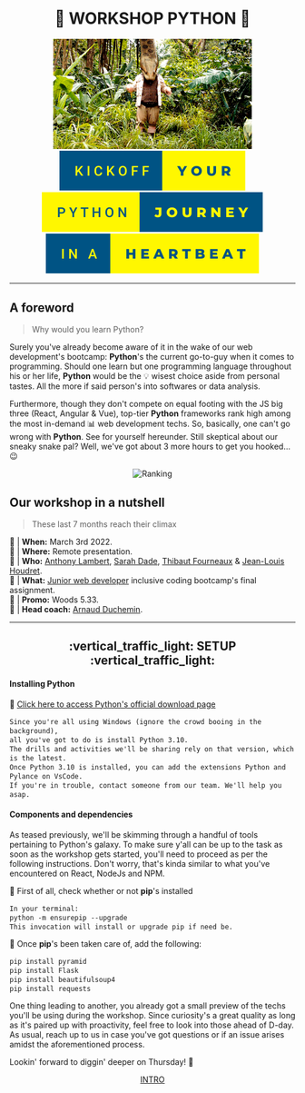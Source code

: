 <h1 align="center">🐍 WORKSHOP PYTHON 🐍</h1>  
<div align="center"><img src="./Assets/Jumanji_Python.gif" alt="Jumanji" width="350px"/></div>  
<div align="center"><img src="./Assets/kickoff-your.svg"/> <img src="./Assets/python-journey.svg"/> <img src="./Assets/in-a-heartbeat.svg"/> </div>  
  
---  
    
## A foreword  
> Why would you learn Python?  
    
Surely you've already become aware of it in the wake of our web development's bootcamp: **Python**'s the current go-to-guy when it comes to programming. Should one learn but one programming language throughout his or her life, **Python** would be the 💡 wisest choice aside from personal tastes. All the more if said person's into softwares or data analysis.  
  
Furthermore, though they don't compete on equal footing with the JS big three (React, Angular & Vue), top-tier **Python** frameworks rank high among the most in-demand 📊 web development techs. So, basically, one can't go wrong with **Python**. See for yourself hereunder. Still skeptical about our sneaky snake pal? Well, we've got about 3 more hours to get you hooked... :wink:   
  
<div align="center"><img src="https://appinventiv.com/wp-content/uploads/sites/1/2019/10/Web-development-Frameworks-In-demand.png" alt="Ranking" width="420px"/></div>    
    
## Our workshop in a nutshell    
> These last 7 months reach their climax           
  
:date: | **When:** March 3rd 2022.    
:school: | **Where:** Remote presentation.  
:satellite: | **Who:** [Anthony Lambert](https://github.com/Kaleidosport), [Sarah Dade](https://github.com/SarahDade), [Thibaut Fourneaux](https://github.com/FourneauxThibaut) & [Jean-Louis Houdret](https://github.com/houdret).      
:thought_balloon: | **What:** [Junior web developer](https://becode.org/learn/junior-web-developer/) inclusive coding bootcamp's final assignment.  
:open_file_folder: | **Promo:** Woods 5.33.  
:eyes: | **Head coach:** [Arnaud Duchemin](https://github.com/Cervant3s).    
      
---  

<div align="center"><h2>:vertical_traffic_light: SETUP :vertical_traffic_light:</h2></div>

<h4>Installing Python</h4>      

📌 [Click here to access Python's official download page](https://www.python.org/downloads/windows/)  

```
Since you're all using Windows (ignore the crowd booing in the background), 
all you've got to do is install Python 3.10.
The drills and activities we'll be sharing rely on that version, which is the latest.
Once Python 3.10 is installed, you can add the extensions Python and Pylance on VsCode. 
If you're in trouble, contact someone from our team. We'll help you asap.
```  

<h4>Components and dependencies</h4>  

As teased previously, we'll be skimming through a handful of tools pertaining to Python's galaxy. To make sure y'all can be up to the task as soon as the workshop gets started, you'll need to proceed as per the following instructions. Don't worry, that's kinda similar to what you've encountered on React, NodeJs and NPM.                 

📌 First of all, check whether or not **pip**'s installed  

```
In your terminal:
python -m ensurepip --upgrade
This invocation will install or upgrade pip if need be.
```  
  
📌 Once **pip**'s been taken care of, add the following:  
  
```
pip install pyramid
pip install Flask
pip install beautifulsoup4
pip install requests
```  

One thing leading to another, you already got a small preview of the techs you'll be using during the workshop. Since curiosity's a great quality as long as it's paired up with proactivity, feel free to look into those ahead of D-day. As usual, reach up to us in case you've got questions or if an issue arises amidst the aforementioned process.  

Lookin' forward to diggin' deeper on Thursday! :eyes:  

<div align="center"><a href="">INTRO</a></div>       